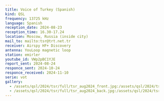 ```yaml
---
title: Voice of Turkey (Spanish)
kind: QSL
frequency: 13725 kHz
language: Spanish
reception_date: 2024-08-23
reception_time: 16.30-17.24
location: Moscow, Russia (inside city)
mail_to: mailto:tsr@trt.net.tr
receiver: Airspy HF+ Discovery
antenna: YouLoop magnetic loop
station: emirler
youtube_id: VWp2pBC1YJE
report_sent: 2024-08-24
responce_sent: 2024-10-24
responce_received: 2024-11-10
serie: vot
gallery:
  - /assets/qsl/2024/tsr/full/tsr_aug2024_front.jpg:/assets/qsl/2024/tsr/small/tsr_aug2024_front.jpg
  - /assets/qsl/2024/tsr/full/tsr_aug2024_back.jpg:/assets/qsl/2024/tsr/small/tsr_aug2024_back.jpg
---
```

